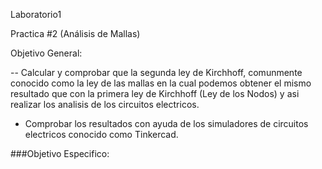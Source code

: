 
Laboratorio1

Practica #2 (Análisis de Mallas)

Objetivo General:

-- Calcular y comprobar que la segunda ley de Kirchhoff, comunmente conocido como la ley de las mallas en la cual podemos obtener el mismo resultado que con la primera ley de Kirchhoff (Ley de los Nodos) y asi realizar los analisis de los circuitos electricos.

- Comprobar los resultados con ayuda de los simuladores de circuitos electricos conocido como Tinkercad.

###Objetivo Especifico:





